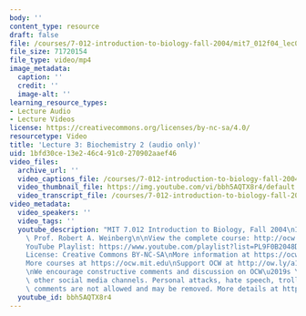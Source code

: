 ```yaml
---
body: ''
content_type: resource
draft: false
file: /courses/7-012-introduction-to-biology-fall-2004/mit7_012f04_lec03_360p_16_9.mp4
file_size: 71720154
file_type: video/mp4
image_metadata:
  caption: ''
  credit: ''
  image-alt: ''
learning_resource_types:
- Lecture Audio
- Lecture Videos
license: https://creativecommons.org/licenses/by-nc-sa/4.0/
resourcetype: Video
title: 'Lecture 3: Biochemistry 2 (audio only)'
uid: 1bfd30ce-13e2-46c4-91c0-270902aaef46
video_files:
  archive_url: ''
  video_captions_file: /courses/7-012-introduction-to-biology-fall-2004/1X15HwVOSPfp5_E3nEL31B6L_0LsZow2a_transcript.webvtt
  video_thumbnail_file: https://img.youtube.com/vi/bbh5AQTX8r4/default.jpg
  video_transcript_file: /courses/7-012-introduction-to-biology-fall-2004/1X15HwVOSPfp5_E3nEL31B6L_0LsZow2a_transcript.pdf
video_metadata:
  video_speakers: ''
  video_tags: ''
  youtube_description: "MIT 7.012 Introduction to Biology, Fall 2004\nInstructor:\
    \ Prof. Robert A. Weinberg\n\nView the complete course: http://ocw.mit.edu/7-012F04\n\
    YouTube Playlist: https://www.youtube.com/playlist?list=PL9F0B2048DA4690AF\n\n\
    License: Creative Commons BY-NC-SA\nMore information at https://ocw.mit.edu/terms\n\
    More courses at https://ocw.mit.edu\nSupport OCW at http://ow.ly/a1If50zVRlQ\n\
    \nWe encourage constructive comments and discussion on OCW\u2019s YouTube and\
    \ other social media channels. Personal attacks, hate speech, trolling, and inappropriate\
    \ comments are not allowed and may be removed. More details at https://ocw.mit.edu/comments."
  youtube_id: bbh5AQTX8r4
---
```

